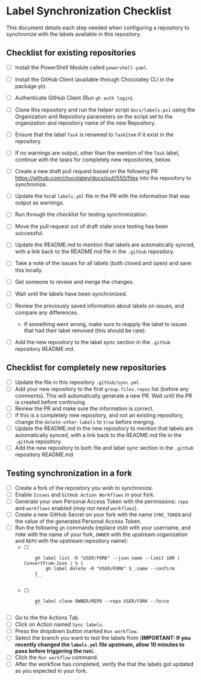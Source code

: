 # Label Synchronization Checklist

This document details each step needed when configuring a repository to synchronize with the labels available in this repository.

## Checklist for existing repositories

- [ ] Install the PowerShell Module called `powershell-yaml`.
- [ ] Install the GitHub Client (available through Chocolatey CLI in the package `gh`).
- [ ] Authenticate GitHub Client (Run `gh auth login`).
- [ ] Clone this repository and run the helper script `docs/labels.ps1` using the Organization and Repository parameters on the script set to the organization and repository name of the new Repository.
- [ ] Ensure that the label `Task` is renamed to `TaskItem` if it exist in the repository.
- [ ] If no warnings are output, other than the mention of the `Task` label, continue with the tasks for completely new repositories, below.
- [ ] Create a new draft pull request based on the following PR https://github.com/chocolatey/docs/pull/550/files into the repository to synchronize.
- [ ] Update the local `labels.yml` file in the PR with the information that was output as warnings.
- [ ] Run through the checklist for testing synchronization.
- [ ] Move the pull request out of draft state once testing has been successful.
- [ ] Update the README.md to mention that labels are automatically synced, with a link back to the README.md file in the `.github` repository.
- [ ] Take a note of the issues for all labels (both closed and open) and save this locally.
- [ ] Get someone to review and merge the changes.
- [ ] Wait until the labels have been synchronized.
- [ ] Review the previously saved information about labels on issues, and compare any differences.
  - If something went wrong, make sure to reapply the label to issues that had their label removed (this should be rare).
- [ ] Add the new repository to the label sync section in the `.github` repository README.md.


## Checklist for completely new repositories

- [ ] Update the file in this repository `.github/sync.yml`.
- [ ] Add your new repository to the first `group.files.repos` list (before any comments). This will automatically generate a new PR. Wait until the PR is created before continuing.
- [ ] Review the PR and make sure the information is correct.
- [ ] If this is a completely new repository, and not an existing repository, change the `delete-other-labels` to `true` before merging.
- [ ] Update the README.md in the new repository to mention that labels are automatically synced, with a link back to the README.md file in the `.github` repository.
- [ ] Add the new repository to both file and label sync section in the `.github` repository README.md

## Testing synchronization in a fork

- [ ] Create a fork of the repository you wish to synchronize.
- [ ] Enable `Issues` and `GitHub Action Workflows` in your fork.
- [ ] Generate your own Personal Access Token with the permissions: `repo` and `workflows` enabled (_may not need `workflows`_).
- [ ] Create a new GitHub Secret on your fork with the name `SYNC_TOKEN` and the value of the generated Personal Access Token.
- [ ] Run the following `gh` commands (replace `USER` with your username, and `FORK` with the name of your fork, `OWNER` with the upstream organization and `REPO` with the upstream repository name):
  - [ ] ```
        gh label list -R "USER/FORK" --json name --limit 100 | ConvertFrom-Json | % {
            gh label delete -R "USER/FORK" $_.name --confirm
        }
        ```
  - [ ] ```
        gh label clone OWNER/REPO --repo USER/FORK --force
        ```
- [ ] Go to the the Actions Tab.
- [ ] Click on Action named `Sync labels`.
- [ ] Press the dropdown button marked `Run workflow`.
- [ ] Select the branch you want to test the labels from (**IMPORTANT: If you recently changed the `labels.yml` file upstream, allow 10 minutes to pass before triggering the run**).
- [ ] Click the `Run workflow` command.
- [ ] After the workflow has completed, verify the that the labels got updated as you expected in your fork.
